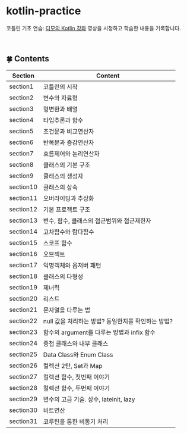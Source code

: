 # kotlin-practice
코틀린 기초 연습: [디모의 Kotlin 강좌](https://www.youtube.com/playlist?list=PLQdnHjXZyYadiw5aV3p6DwUdXV2bZuhlN) 영상을 시청하고 학습한 내용을 기록합니다.

<br/>

## 🍀 Contents

|Section|Content|
|--|--|
|section1|코틀린의 시작|
|section2|변수와 자료형|
|section3|형변환과 배열|
|section4|타입추론과 함수|
|section5|조건문과 비교연산자|
|section6|반복문과 증감연산자|
|section7|흐름제어와 논리연산자|
|section8|클래스의 기본 구조|
|section9|클래스의 생성자|
|section10|클래스의 상속|
|section11|오버라이딩과 추상화|
|section12|기본 프로젝트 구조|
|section13|변수, 함수, 클래스의 접근범위와 접근제한자|
|section14|고차함수와 람다함수|
|section15|스코프 함수|
|section16|오브젝트|
|section17|익명객체와 옵저버 패턴|
|section18|클래스의 다형성|
|section19|제너릭|
|section20|리스트|
|section21|문자열을 다루는 법|
|section22|null 값을 처리하는 방법? 동일한지를 확인하는 방법?|
|section23|함수의 argument를 다루는 방법과 infix 함수|
|section24|중첩 클래스와 내부 클래스|
|section25|Data Class와 Enum Class|
|section26|컬렉션 2탄, Set과 Map|
|section27|컬렉션 함수, 첫번째 이야기|
|section28|컬렉션 함수, 두번째 이야기|
|section29|변수의 고급 기술. 상수, lateinit, lazy|
|section30|비트연산|
|section31|코루틴을 통한 비동기 처리|

